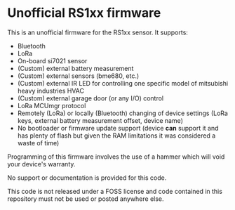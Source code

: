 # Unofficial RS1xx firmware

This is an unofficial firmware for the RS1xx sensor. It supports:

* Bluetooth 
* LoRa 
* On-board si7021 sensor 
* (Custom) external battery measurement 
* (Custom) external sensors (bme680, etc.) 
* (Custom) external IR LED for controlling one specific model of mitsubishi heavy industries HVAC 
* (Custom) external garage door (or any I/O) control
* LoRa MCUmgr protocol 
* Remotely (LoRa) or locally (Bluetooth) changing of device settings (LoRa keys, external battery measurement offset, device name) 
* No bootloader or firmware update support (device **can** support it and has plenty of flash but given the RAM limitations it was considered a waste of time) 

Programming of this firmware involves the use of a hammer which will void your device's warranty.

No support or documentation is provided for this code.

This code is not released under a FOSS license and code contained in this repository must not be used or posted anywhere else.
